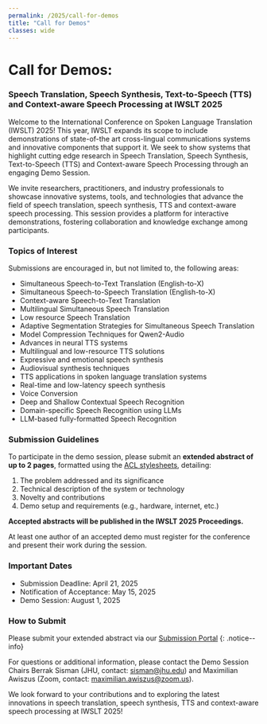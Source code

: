 ```yaml
---
permalink: /2025/call-for-demos
title: "Call for Demos"
classes: wide
---
```



# Call for Demos:

### Speech Translation, Speech Synthesis, Text-to-Speech (TTS) and Context-aware Speech Processing at IWSLT 2025

Welcome to the International Conference on Spoken Language Translation (IWSLT) 2025! This year, IWSLT expands its scope to include demonstrations of state-of-the art cross-lingual communications systems and innovative components that support it.  We seek to show systems that highlight cutting edge research in Speech Translation, Speech Synthesis, Text-to-Speech (TTS) and Context-aware Speech Processing through an engaging Demo Session.

We invite researchers, practitioners, and industry professionals to showcase innovative systems, tools, and technologies that advance the field of speech translation, speech synthesis, TTS and context-aware speech processing. This session provides a platform for interactive demonstrations, fostering collaboration and knowledge exchange among participants.


### Topics of Interest

Submissions are encouraged in, but not limited to, the following areas:
- Simultaneous Speech-to-Text Translation (English-to-X)
- Simultaneous Speech-to-Speech Translation (English-to-X)
- Context-aware Speech-to-Text Translation
- Multilingual Simultaneous Speech Translation
- Low resource Speech Translation
- Adaptive Segmentation Strategies for Simultaneous Speech Translation
- Model Compression Techniques for Qwen2-Audio
- Advances in neural TTS systems
- Multilingual and low-resource TTS solutions
- Expressive and emotional speech synthesis
- Audiovisual synthesis techniques
- TTS applications in spoken language translation systems
- Real-time and low-latency speech synthesis
- Voice Conversion
- Deep and Shallow Contextual Speech Recognition
- Domain-specific Speech Recognition using LLMs
- LLM-based fully-formatted Speech Recognition

### Submission Guidelines

To participate in the demo session, please submit an **extended abstract of up to 2 pages**, formatted using the [ACL stylesheets](https://acl-org.github.io/ACLPUB/formatting.html), detailing:

1. The problem addressed and its significance
2. Technical description of the system or technology
3. Novelty and contributions
4. Demo setup and requirements (e.g., hardware, internet, etc.)

**Accepted abstracts will be published in the IWSLT 2025 Proceedings.**

At least one author of an accepted demo must register for the conference and present their work during the session.

### Important Dates

- Submission Deadline: April 21, 2025
- Notification of Acceptance: May 15, 2025
- Demo Session: August 1, 2025

### How to Submit

Please submit your extended abstract via our [Submission Portal](https://softconf.com/acl2025/iwslt2025/)
{: .notice--info}


For questions or additional information, please contact the Demo Session Chairs Berrak Sisman (JHU, contact: sisman@jhu.edu) and Maximilian Awiszus (Zoom, contact: maximilian.awiszus@zoom.us).

We look forward to your contributions and to exploring the latest innovations in speech translation, speech synthesis, TTS and context-aware speech processing at IWSLT 2025!

